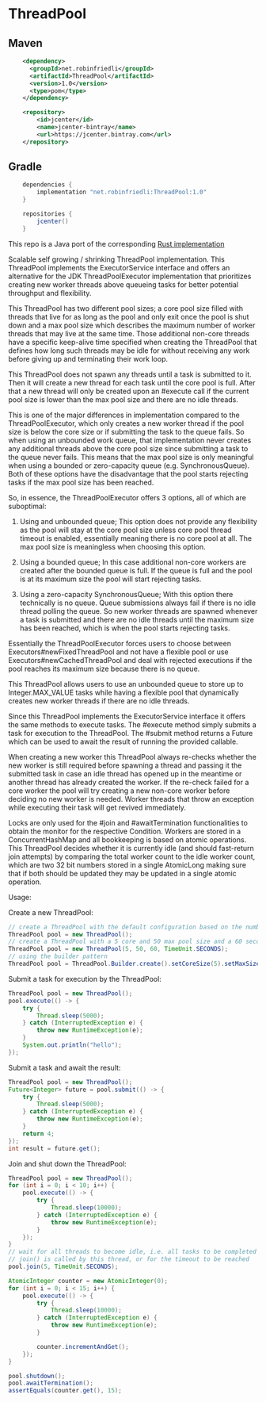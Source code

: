 # ThreadPool

## Maven
```xml
    <dependency>
      <groupId>net.robinfriedli</groupId>
      <artifactId>ThreadPool</artifactId>
      <version>1.0</version>
      <type>pom</type>
    </dependency>

    <repository>
        <id>jcenter</id>
        <name>jcenter-bintray</name>
        <url>https://jcenter.bintray.com</url>
    </repository>
```

## Gradle
```gradle
    dependencies {
        implementation "net.robinfriedli:ThreadPool:1.0"
    }

    repositories {
        jcenter()
    }
```

This repo is a Java port of the corresponding [Rust implementation](https://github.com/robinfriedli/rusty_pool)

Scalable self growing / shrinking ThreadPool implementation. This ThreadPool implements the ExecutorService
interface and offers an alternative for the JDK ThreadPoolExecutor implementation that prioritizes creating new worker
threads above queueing tasks for better potential throughput and flexibility.

This ThreadPool has two different pool sizes; a core pool size filled with threads that live for as long as the pool
and only exit once the pool is shut down and a max pool size which describes the maximum number of worker threads
that may live at the same time. Those additional non-core threads have a specific keep-alive time specified when
creating the ThreadPool that defines how long such threads may be idle for without receiving any work before giving
up and terminating their work loop.

This ThreadPool does not spawn any threads until a task is submitted to it. Then it will create a new thread for each
task until the core pool is full. After that a new thread will only be created upon an #execute call
if the current pool size is lower than the max pool size and there are no idle threads.

This is one of the major differences in implementation compared to the ThreadPoolExecutor, which only creates a new worker
thread if the pool size is below the core size or if submitting the task to the queue fails. So when using an unbounded
work queue, that implementation never creates any additional threads above the core pool size since submitting a task to
the queue never fails. This means that the max pool size is only meaningful when using a bounded or zero-capacity queue
(e.g. SynchronousQueue). Both of these options have the disadvantage that the pool starts rejecting tasks if the max pool
size has been reached.

So, in essence, the ThreadPoolExecutor offers 3 options, all of which are suboptimal:

1. Using and unbounded queue; This option does not provide any flexibility as the pool will stay at the core pool size
unless core pool thread timeout is enabled, essentially meaning there is no core pool at all. The max pool size is
meaningless when choosing this option.

2. Using a bounded queue; In this case additional non-core workers are created after the bounded queue is full. If
the queue is full and the pool is at its maximum size the pool will start rejecting tasks.

3. Using a zero-capacity SynchronousQueue; With this option there technically is no queue.
Queue submissions always fail if there is no idle thread polling the queue. So new worker threads are spawned whenever
a task is submitted and there are no idle threads until the maximum size has been reached, which is when the pool
starts rejecting tasks.

Essentially the ThreadPoolExecutor forces users to choose between Executors#newFixedThreadPool
and not have a flexible pool or use Executors#newCachedThreadPool and deal with rejected executions if the
pool reaches its maximum size because there is no queue.

This ThreadPool allows users to use an unbounded queue to store up to Integer.MAX_VALUE tasks while having a
flexible pool that dynamically creates new worker threads if there are no idle threads.

Since this ThreadPool implements the ExecutorService interface it offers the same methods to execute tasks.
The #execute method simply submits a task for execution to the ThreadPool. The #submit method returns a Future which
can be used to await the result of running the provided callable.

When creating a new worker this ThreadPool always re-checks whether the new worker is still required before spawning
a thread and passing it the submitted task in case an idle thread has opened up in the meantime or another thread has
already created the worker. If the re-check failed for a core worker the pool will try creating a new non-core worker
before deciding no new worker is needed. Worker threads that throw an exception while executing their task will get
revived immediately.

Locks are only used for the #join and #awaitTermination functionalities to obtain the monitor for
the respective Condition. Workers are stored in a ConcurrentHashMap and all bookkeeping is based on
atomic operations. This ThreadPool decides whether it is currently idle (and should fast-return join attempts) by
comparing the total worker count to the idle worker count, which are two 32 bit numbers stored in a single AtomicLong
making sure that if both should be updated they may be updated in a single atomic operation.

Usage:

Create a new ThreadPool:

```java
// create a ThreadPool with the default configuration based on the number of CPUs
ThreadPool pool = new ThreadPool();
// create a ThreadPool with a 5 core and 50 max pool size and a 60 second keep alive time for non-core workers
ThreadPool pool = new ThreadPool(5, 50, 60, TimeUnit.SECONDS);
// using the builder pattern
ThreadPool pool = ThreadPool.Builder.create().setCoreSize(5).setMaxSize(50).build();
```
<p>
Submit a task for execution by the ThreadPool:

```java
ThreadPool pool = new ThreadPool();
pool.execute(() -> {
    try {
        Thread.sleep(5000);
    } catch (InterruptedException e) {
        throw new RuntimeException(e);
    }
    System.out.println("hello");
});
```
<p>
Submit a task and await the result:

```java
ThreadPool pool = new ThreadPool();
Future<Integer> future = pool.submit(() -> {
    try {
        Thread.sleep(5000);
    } catch (InterruptedException e) {
        throw new RuntimeException(e);
    }
    return 4;
});
int result = future.get();
```
<p>
Join and shut down the ThreadPool:

```java
ThreadPool pool = new ThreadPool();
for (int i = 0; i < 10; i++) {
    pool.execute(() -> {
        try {
            Thread.sleep(10000);
        } catch (InterruptedException e) {
            throw new RuntimeException(e);
        }
    });
}
// wait for all threads to become idle, i.e. all tasks to be completed including tasks added by other threads after
// join() is called by this thread, or for the timeout to be reached
pool.join(5, TimeUnit.SECONDS);

AtomicInteger counter = new AtomicInteger(0);
for (int i = 0; i < 15; i++) {
    pool.execute(() -> {
        try {
            Thread.sleep(10000);
        } catch (InterruptedException e) {
            throw new RuntimeException(e);
        }

        counter.incrementAndGet();
    });
}

pool.shutdown();
pool.awaitTermination();
assertEquals(counter.get(), 15);
```
